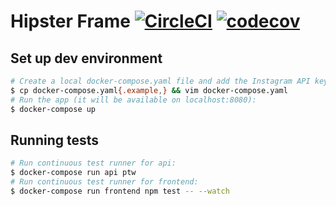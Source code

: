 # Hipster Frame [![CircleCI](https://circleci.com/gh/Smotko/hipster-frame.svg?style=svg)](https://circleci.com/gh/Smotko/hipster-frame) [![codecov](https://codecov.io/gh/Smotko/hipster-frame/branch/master/graph/badge.svg)](https://codecov.io/gh/Smotko/hipster-frame)


## Set up dev environment

```bash
# Create a local docker-compose.yaml file and add the Instagram API keys:
$ cp docker-compose.yaml{.example,} && vim docker-compose.yaml
# Run the app (it will be available on localhost:8080):
$ docker-compose up
```

## Running tests

```bash
# Run continuous test runner for api:
$ docker-compose run api ptw
# Run continuous test runner for frontend:
$ docker-compose run frontend npm test -- --watch
```
